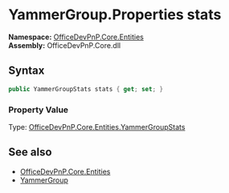 # YammerGroup.Properties stats
  

**Namespace:** [OfficeDevPnP.Core.Entities](OfficeDevPnP.Core.Entities.md)  
**Assembly:** OfficeDevPnP.Core.dll  
## Syntax
```C#
public YammerGroupStats stats { get; set; }
```

### Property Value
Type: [OfficeDevPnP.Core.Entities.YammerGroupStats](OfficeDevPnP.Core.Entities.YammerGroupStats.md)  

## See also
- [OfficeDevPnP.Core.Entities](OfficeDevPnP.Core.Entities.md)
- [YammerGroup](OfficeDevPnP.Core.Entities.YammerGroup.md) 
